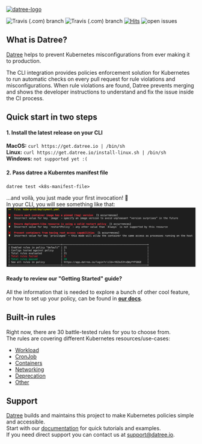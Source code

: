 [![datree-logo](https://raw.githubusercontent.com/datreeio/datree/main/images/datree_LOGO-180px.png)](#) 

![Travis (.com) branch](https://img.shields.io/travis/com/datreeio/datree/staging?label=build-staging)
![Travis (.com) branch](https://img.shields.io/travis/com/datreeio/datree/main?label=build-main)
[![Hits](https://hits.seeyoufarm.com/api/count/incr/badge.svg?url=https%3A%2F%2Fgithub.com%2Fdatreeio%2Fdatree&count_bg=%2379C83D&title_bg=%23555555&icon=github.svg&icon_color=%23E7E7E7&title=views+%28today+%2F+total%29&edge_flat=false)](https://hits.seeyoufarm.com)
![open issues](https://img.shields.io/github/issues-raw/datreeio/datree)

## What is Datree?
[Datree](https://datree.io/?utm_source=github&utm_medium=organic_oss) helps to prevent Kubernetes misconfigurations from ever making it to production.  

The CLI integration provides policies enforcement solution for Kubernetes to run automatic checks on every pull request for rule violations and misconfigurations. When rule violations are found, Datree prevents merging and shows the developer instructions to understand and fix the issue inside the CI process.  

## Quick start in two steps
#### 1. Install the latest release on your CLI  
**MacOS:** ``curl https://get.datree.io | /bin/sh``  
**Linux:** ``curl https://get.datree.io/install-linux.sh | /bin/sh``  
**Windows:** ``not supported yet :(``  

#### 2. Pass datree a Kuberntes manifest file
``datree test <k8s-manifest-file>``  

...and voilà, you just made your first invocation! 🥳    
In your CLI, you will see something like that:  
[![datree-cli-output](https://raw.githubusercontent.com/datreeio/datree/main/images/CLI-output.png)](#) 

#### Ready to review our "Getting Started" guide?
All the information that is needed to explore a bunch of other cool feature, or how to set up your policy, can be found in [**our docs**](https://hub.datree.io/getting-started/?utm_source=github&utm_medium=organic_oss).

## Built-in rules
Right now, there are 30 battle-tested rules for you to choose from.  
The rules are covering different Kubernetes resources/use-cases:
* [Workload](https://hub.datree.io/workload/?utm_source=github&utm_medium=organic_oss)
* [CronJob](https://hub.datree.io/cronjob/?utm_source=github&utm_medium=organic_oss)
* [Containers](https://hub.datree.io/containers/?utm_source=github&utm_medium=organic_oss)
* [Networking](https://hub.datree.io/networking/?utm_source=github&utm_medium=organic_oss)
* [Deprecation](https://hub.datree.io/deprecation/?utm_source=github&utm_medium=organic_oss)
* [Other](https://hub.datree.io/other/?utm_source=github&utm_medium=organic_oss)

## Support

[Datree](https://datree.io/?utm_source=github&utm_medium=organic_oss) builds and maintains this project to make Kubernetes policies simple and accessible.  
Start with our [documentation](https://hub.datree.io/?utm_source=github&utm_medium=organic_oss) for quick tutorials and examples.  
If you need direct support you can contact us at support@datree.io.

